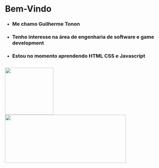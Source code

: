 <h1> Bem-Vindo </h1>
<ul>
  <li><h3>Me chamo Guilherme Tonon</h3>
  <li><h3>Tenho interesse na área de engenharia de software e game development </h3>
  <li><h3>Estou no momento aprendendo HTML CSS e Javascript</h3>
</ul>

##

<div>
  <img align="top"src="https://upload.wikimedia.org/wikipedia/en/d/d9/Mike_Mentzer.jpg" width="160px" height="156px">
  <img src="https://github.r2v.ch/codewars?user=Diamondarms&stroke=%23FFFFFF" width="400px" height="160px">
</div>

